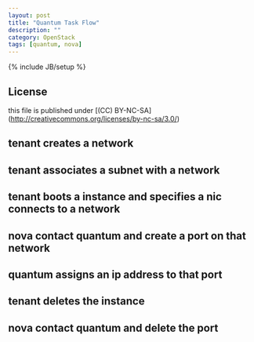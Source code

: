 ```yaml
---
layout: post
title: "Quantum Task Flow"
description: ""
category: OpenStack
tags: [quantum, nova]
---
```

{% include JB/setup %}
## License
this file is published under [(CC) BY-NC-SA]
(http://creativecommons.org/licenses/by-nc-sa/3.0/)

## tenant creates a network

## tenant associates a subnet with a network

## tenant boots a instance and specifies a nic connects to a network

## nova contact quantum and create a port on that network

## quantum assigns an ip address to that port

## tenant deletes the instance

## nova contact quantum and delete the port

